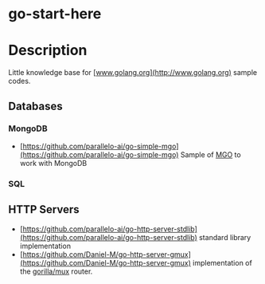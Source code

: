 # go-start-here

# Description

Little knowledge base for [www.golang.org](http://www.golang.org) sample codes.

## Databases

### MongoDB
* [https://github.com/parallelo-ai/go-simple-mgo](https://github.com/parallelo-ai/go-simple-mgo) Sample of [MGO](https://github.com/globalsign/mgo) to work with MongoDB

### SQL

## HTTP Servers
 * [https://github.com/parallelo-ai/go-http-server-stdlib](https://github.com/parallelo-ai/go-http-server-stdlib) standard library implementation
 * [https://github.com/Daniel-M/go-http-server-gmux](https://github.com/Daniel-M/go-http-server-gmux) implementation of the [gorilla/mux](https://github.com/gorilla/mux) router.


